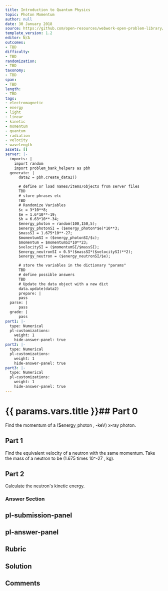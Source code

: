 ```yaml
---
title: Introduction to Quantum Physics
topic: Photon Momentum
author: null
date: 30 January 2018
source: https://github.com/open-resources/webwork-open-problem-library/tree/master/Contrib/BrockPhysics/College_Physics_Urone/29.Introduction_to_Quantum_Physics/29-04.Photon_Momentum/NU_U17_29_04_008.pg
template_version: 1.2
editor: N/A
outcomes:
- TBD
difficulty:
- TBD
randomization:
- TBD
taxonomy:
- TBD
span:
- TBD
length:
- TBD
tags:
- electromagnetic
- energy
- light
- linear
- kinetic
- momentum
- quantum
- radiation
- velocity
- wavelength
assets: []
server: |-
  imports: |
    import random
    import problem_bank_helpers as pbh
  generate: |
      data2 = pbh.create_data2()

      # define or load names/items/objects from server files
      TBD
      # store phrases etc
      TBD
      # Randomize Variables
      $c = 3*10**8;
      $e = 1.6*10**-19;
      $h = 6.63*10**-34;
      $energy_photon = random(100,150,5);
      $energy_photonSI = ($energy_photon*$e)*10**3;
      $massSI = 1.675*10**-27;
      $momentumSI = ($energy_photonSI/$c);
      $momentum = $momentumSI*10**23;
      $velocitySI = ($momentumSI/$massSI);
      $energy_neutronSI = 0.5*($massSI*($velocitySI)**2);
      $energy_neutron = ($energy_neutronSI/$e);

      # store the variables in the dictionary "params"
      TBD
      # define possible answers
      TBD
      # Update the data object with a new dict
      data.update(data2)
      prepare: |
      pass
  parse: |
      pass
  grade: |
      pass
part1: |-
  type: Numerical
  pl-customizations:
    weight: 1
    hide-answer-panel: true
part2: |-
  type: Numerical
  pl-customizations:
    weight: 1
    hide-answer-panel: true
part3: |-
  type: Numerical
  pl-customizations:
    weight: 1
    hide-answer-panel: true
---
```


# {{ params.vars.title }}## Part 0 
Find the momentum of a ($energy_photon , -keV) x-ray photon. 
## Part 1 
Find the equivalent velocity of a neutron with the same momentum. Take the mass of a neutron to be (1.675 times 10^-27 , kg). 
## Part 2 
Calculate the neutron's kinetic energy. 


### Answer Section 


## pl-submission-panel 


## pl-answer-panel 


## Rubric 


## Solution 


## Comments 


